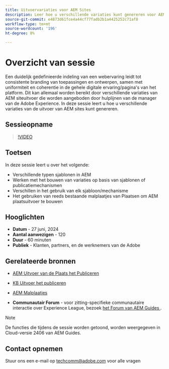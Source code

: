```yaml
---
title: Uitvoervariaties voor AEM Sites
description: Leer hoe u verschillende variaties kunt genereren voor AEM Sites-uitvoer vanuit AEM Guides
source-git-commit: e4873d61fce4a44cf77fadb2b1a4425252c71af8
workflow-type: tm+mt
source-wordcount: '196'
ht-degree: 0%

---
```



# Overzicht van sessie

Een duidelijk gedefinieerde indeling van een webervaring leidt tot consistente branding van toepassingen
en ontwerpen, samen met uniformiteit en coherentie in de gehele digitale
ervaring/pagina&#39;s van het platform.
Dit kan allemaal worden bereikt door verschillende variaties van AEM siteuitvoer die worden aangeboden door hulplijnen van de manager van de Adobe Experience.
In deze sessie leert u hoe u verschillende variaties van de uitvoer van AEM sites kunt genereren.

## Sessieopname

>[!VIDEO](https://video.tv.adobe.com/v/3430649/)

## Toetsen

In deze sessie leert u over het volgende:

- Verschillende typen sjablonen in AEM
- Werken met het bouwen van variaties op basis van sjablonen of publicatiemechanismen
- Verschillen in het gebruik van elk sjabloon/mechanisme
- Het gebruiken van reeds bestaande malplaatjes van Plaatsen om AEM plaatsuitvoer te bouwen

## Hooglichten

- **Datum** - 27 juni, 2024
- **Aantal aanwezigen** - 120
- **Duur** - 60 minuten
- **Publiek** - Klanten, partners, en de werknemers van de Adobe

## Gerelateerde bronnen


- [ AEM Uitvoer van de Plaats het Publiceren ](https://experienceleague.adobe.com/nl/docs/experience-manager-guides/using/user-guide/output-gen/output-presets-aemg/generate-output-aem-site#:~:text=To%20open%20output%20presets%20for,configurations%2C%20and%20then%20click%20Save.)

- [ KB Uitvoer het publiceren ](https://experienceleague.adobe.com/nl/docs/experience-manager-guides/using/user-guide/output-gen/output-presets-aemg/generate-output-knowledge-base)

- [ AEM Malplaatjes ](https://experienceleague.adobe.com/nl/docs/experience-manager-65/content/implementing/developing/platform/templates/templates)

- **Communautair Forum** - voor zitting-specifieke communautaire interactie over Experience League, bezoek [ het Forum van AEM Guides ](https://experienceleaguecommunities.adobe.com/t5/experience-manager-guides/bd-p/xml-documentation-discussions).

>[!NOTE]
>
> De functies die tijdens de sessie worden getoond, worden weergegeven in Cloud-versie 2406 van AEM Guides.

## Contact opnemen

Stuur ons een e-mail op <techcomm@adobe.com> voor alle vragen
